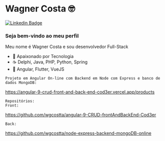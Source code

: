 # Wagner Costa :nerd_face:

[![Linkedin Badge](https://img.shields.io/badge/-LinkedIn-blue?style=flat-square&logo=Linkedin&logoColor=white)](https://www.linkedin.com/in/wagnercostta/)

### Seja bem-vindo ao meu perfil

Meu nome é Wagner Costa e sou desenvolvedor Full-Stack

- :blue_heart: Apaixonado por Tecnologia
- :coffee: Delphi, Java, PHP, Python, Spring
- :star_struck: Angular, Flutter, VueJS

```
Projeto em Angular On-line com Backend em Node com Express e banco de dados MongoDB:
```
https://angular-9-crud-front-and-back-end-cod3er.vercel.app/products
```
Repositórios:
Front:
```
https://github.com/wgcostta/angular-9-CRUD-frontAndBackEnd-Cod3er
```
Back:
```
https://github.com/wgcostta/node-express-backend-mongoDB-online
```
